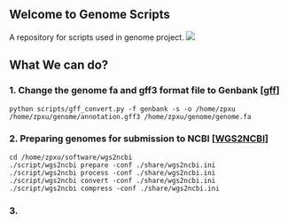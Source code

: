 ## Welcome to Genome Scripts

A repository for scripts used in genome project.
![](https://raw.githubusercontent.com/wiki/tiramisutes/blog_image/genome_scripts.png)
## What We can do?
### 1. Change the genome fa and gff3 format file to Genbank [[gff](https://github.com/tiramisutes/Genome_Scripts/tree/master/gff)]
```
python scripts/gff_convert.py -f genbank -s -o /home/zpxu /home/zpxu/genome/annotation.gff3 /home/zpxu/genome/genome.fa
```
### 2. Preparing genomes for submission to NCBI [[WGS2NCBI](https://github.com/tiramisutes/Genome_Scripts/tree/master/wgs2ncbi)]
```
cd /home/zpxu/software/wgs2ncbi
./script/wgs2ncbi prepare -conf ./share/wgs2ncbi.ini
./script/wgs2ncbi process -conf ./share/wgs2ncbi.ini
./script/wgs2ncbi convert -conf ./share/wgs2ncbi.ini
./script/wgs2ncbi compress -conf ./share/wgs2ncbi.ini
```
### 3. 
